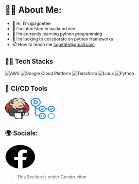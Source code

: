 # :construction_worker_man: About Me:

- 👋 Hi, I’m @agoetee
- 👀 I’m interested in backend dev
- 🌱 I’m currently learning python programming
- 💞️ I’m looking to collaborate on python frameworks
- 📫 How to reach me agoetee@gmail.com

## :man_technologist: Tech Stacks
<!-- <img width="100px" height="50px" src="./assets/amazonaws.svg" /> -->

![AWS](https://img.shields.io/badge/AWS-Amazon%20Web%20Services-orange?logo=amazon-aws&style=for-the-badge)
![Google Cloud Platform](https://img.shields.io/badge/GCP-Google%20Cloud%20Platform-blue?logo=google-cloud&style=for-the-badge)
![Terraform](https://img.shields.io/badge/Terraform-Infrastructure%20as%20Code-blueviolet?logo=terraform&style=for-the-badge)
![Linux](https://img.shields.io/badge/Linux-Open%20Source-green?logo=linux&style=for-the-badge)
![Python](https://img.shields.io/badge/Python-Programming%20Language-yellow?logo=python&style=for-the-badge)

## :repeat:  CI/CD Tools

<img src="/assets/jenkins-icon.svg" alt="Jenkins" width="80" height="70"> <img src="/assets/github-actions.png" alt="Github Actions" width="80" height="70">


<!-- ![Static Badge](https://img.shields.io/badge/build-passing-brightgreen)

![Dynamic JSON Badge](https://img.shields.io/badge/dynamic/json) -->
## :earth_africa:  Socials:
<img src="/assets/facebook.svg" alt="facebook Icon" width="100" height="80">

> This Section is under Construciton

